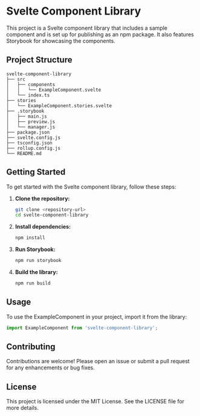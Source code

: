 # Svelte Component Library

This project is a Svelte component library that includes a sample component and is set up for publishing as an npm package. It also features Storybook for showcasing the components.

## Project Structure

```
svelte-component-library
├── src
│   ├── components
│   │   └── ExampleComponent.svelte
│   └── index.ts
├── stories
│   └── ExampleComponent.stories.svelte
├── .storybook
│   ├── main.js
│   ├── preview.js
│   └── manager.js
├── package.json
├── svelte.config.js
├── tsconfig.json
├── rollup.config.js
└── README.md
```

## Getting Started

To get started with the Svelte component library, follow these steps:

1. **Clone the repository:**
   ```bash
   git clone <repository-url>
   cd svelte-component-library
   ```

2. **Install dependencies:**
   ```bash
   npm install
   ```

3. **Run Storybook:**
   ```bash
   npm run storybook
   ```

4. **Build the library:**
   ```bash
   npm run build
   ```

## Usage

To use the ExampleComponent in your project, import it from the library:

```javascript
import ExampleComponent from 'svelte-component-library';
```

## Contributing

Contributions are welcome! Please open an issue or submit a pull request for any enhancements or bug fixes.

## License

This project is licensed under the MIT License. See the LICENSE file for more details.